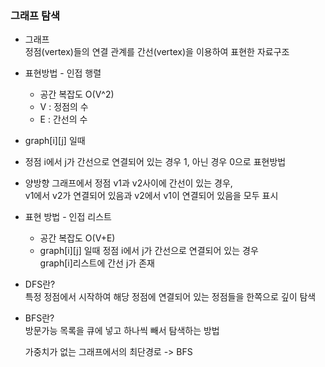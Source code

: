 ### 그래프 탐색

+ 그래프   
	정점(vertex)들의 연결 관계를 간선(vertex)을 이용하여 표현한 자료구조

+ 표현방법 - 인접 행렬   
  + 공간 복잡도 O(V^2)
  + V : 정점의 수
  + E : 간선의 수

+ graph[i][j] 일때
 + 정점 i에서 j가 간선으로 연결되어 있는 경우 1, 아닌 경우 0으로 표현방법
 + 양방향 그래프에서 정점 v1과 v2사이에 간선이 있는 경우,   
	v1에서 v2가 연결되어 있음과 v2에서 v1이 연결되어 있음을 모두 표시


+ 표현 방법 - 인접 리스트
  + 공간 복잡도 O(V+E)
  + graph[i][j] 일때 정점 i에서 j가 간선으로 연결되어 있는 경우   
	graph[i]리스트에 간선 j가 존재


+ DFS란?  
  특정 정점에서 시작하여 해당 정점에 연결되어 있는 정점들을 한쪽으로 깊이 탐색


+ BFS란?  
  방문가능 목록을 큐에 넣고 하나씩 빼서 탐색하는 방법  

  가중치가 없는 그래프에서의 최단경로 -> BFS